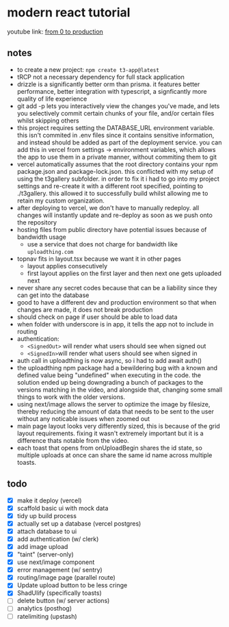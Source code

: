 # modern react tutorial

youtube link: [from 0 to production](https://www.youtube.com/watch?v=d5x0JCZbAJs)

## notes

- to create a new project: ``npm create t3-app@latest``
- tRCP not a necessary dependency for full stack application
- drizzle is a significantly better orm than prisma. it features better performance, better integration with typescript, a signficantly more quality of life experience
- git add -p lets you interactively view the changes you've made, and lets you selectively commit certain chunks of your file, and/or certain files whilst skipping others
- this project requires setting the DATABASE_URL environment variable. this isn't commited in .env files since it contains sensitive information, and instead should be added as part of the deployment service. you can add this in vercel from settings -> environment variables, which allows the app to use them in a private manner, without commiting them to git
- vercel automatically assumes that the root directory contains your npm package.json and package-lock.json. this conflicted with my setup of using the t3gallery subfolder. in order to fix it i had to go into my project settings and re-create it with a different root specified, pointing to ./t3gallery. this allowed it to successfully build whilst allowing me to retain my custom organization.
- after deploying to vercel, we don't have to manually redeploy. all changes will instantly update and re-deploy as soon as we push onto the repository
- hosting files from public directory have potential issues because of bandwidth usage
  - use a service that does not charge for bandwidth like ``uploadthing.com``
- topnav fits in layout.tsx because we want it in other pages
  - layout applies consecutively
  - first layout applies on the first layer and then next one gets uploaded next
- never share any secret codes because that can be a liability since they can get into the database
- good to have a different dev and production environment so that when changes are made, it does not break production
- should check on page if user should be able to load data
- when folder with underscore is in app, it tells the app not to include in routing
- authentication:
  - ``<SignedOut>`` will render what users should see when signed out
  - ``<SignedIn>``will render what users should see when signed in
- auth call in uploadthing is now async, so i had to add await auth()
- the uploadthing npm package had a bewildering bug with a known and defined value being "undefined" when executing in the code. the solution ended up being downgrading a bunch of packages to the versions matching in the video, and alongside that, changing some small things to work with the older versions.
- using next/image allows the server to optimize the image by filesize, thereby reducing the amount of data that needs to be sent to the user without any noticable issues when zoomed out
- main page layout looks very differently sized, this is because of the grid layout requirements. fixing it wasn't extremely important but it is a difference thats notable from the video.
- each toast that opens from onUploadBegin shares the id state, so multiple uploads at once can share the same id name across multiple toasts.

## todo

- [X] make it deploy (vercel)
- [X] scaffold basic ui with mock data
- [X] tidy up build process
- [X] actually set up a database (vercel postgres)
- [X] attach database to ui
- [X] add authentication (w/ clerk)
- [X] add image upload
- [X] "taint" (server-only)
- [X] use next/image component
- [X] error management (w/ sentry)
- [X] routing/image page (parallel route)
- [X] Update upload button to be less cringe
- [X] ShadUIify (specifically toasts)
- [ ] delete button (w/ server actions)
- [ ] analytics (posthog)
- [ ] ratelimiting (upstash)
